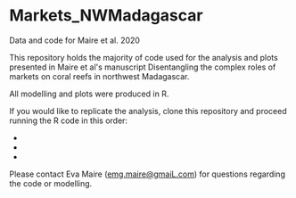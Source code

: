 # Markets_NWMadagascar
Data and code for Maire et al. 2020

This repository holds the majority of code used for the analysis and plots presented in Maire et al's manuscript Disentangling the complex roles of markets on coral reefs in northwest Madagascar.

All modelling and plots were produced in R. 

If you would like to replicate the analysis, clone this repository and proceed running the R code in this order:

-
-
-

Please contact Eva Maire (emg.maire@gmaiL.com) for questions regarding the code or modelling.
